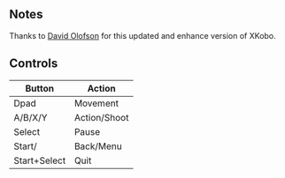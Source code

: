 ## Notes

Thanks to [David Olofson](https://github.com/olofson/kobodeluxe) for this updated and enhance version of XKobo.

## Controls

| Button | Action |
|--|--| 
|Dpad|Movement|
|A/B/X/Y|Action/Shoot|
|Select|Pause|
|Start/|Back/Menu|
|Start+Select|Quit|


